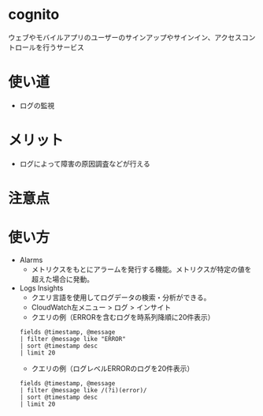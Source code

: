 # cognito
ウェブやモバイルアプリのユーザーのサインアップやサインイン、アクセスコントロールを行うサービス

# 使い道
* ログの監視
# メリット
* ログによって障害の原因調査などが行える
# 注意点
# 使い方
* Alarms
    * メトリクスをもとにアラームを発行する機能。メトリクスが特定の値を超えた場合に発動。
* Logs Insights
    * クエリ言語を使用してログデータの検索・分析ができる。
    * CloudWatch左メニュー > ログ > インサイト
    * クエリの例（ERRORを含むログを時系列降順に20件表示）
    ```
    fields @timestamp, @message
    | filter @message like "ERROR"
    | sort @timestamp desc
    | limit 20
    ```
    * クエリの例（ログレベルERRORのログを20件表示）
    ```
    fields @timestamp, @message
    | filter @message like /(?i)(error)/
    | sort @timestamp desc
    | limit 20
    ```
